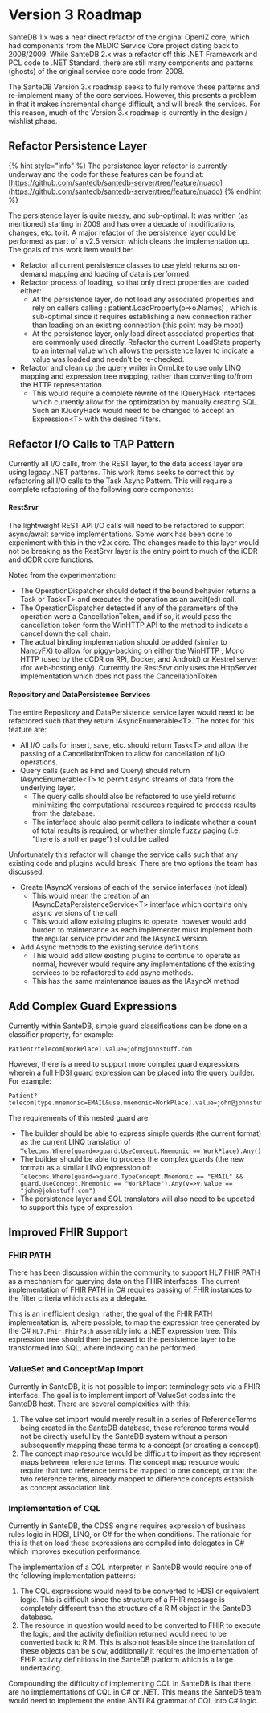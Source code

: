 # Version 3 Roadmap

SanteDB 1.x was a near direct refactor of the original OpenIZ core, which had components from the MEDIC Service Core project dating back to 2008/2009. While SanteDB 2.x was a refactor off this .NET Framework and PCL code to .NET Standard, there are still many components and patterns (ghosts) of the original service core code from 2008.&#x20;

The SanteDB Version 3.x roadmap seeks to fully remove these patterns and re-implement many of the core services. However, this presents a problem in that it makes incremental change difficult, and will break the services. For this reason, much of the Version 3.x roadmap is currently in the design / wishlist phase.

## Refactor Persistence Layer

{% hint style="info" %}
The persistence layer refactor is currently underway and the code for these features can be found at: [https://github.com/santedb/santedb-server/tree/feature/nuado](https://github.com/santedb/santedb-server/tree/feature/nuado)
{% endhint %}

The persistence layer is quite messy, and sub-optimal. It was written (as mentioned) starting in 2009 and has over a decade of modifications, changes, etc. to it. A major refactor of the persistence layer could be performed as part of a v2.5 version which cleans the implementation up. The goals of this work item would be:

* Refactor all current persistence classes to use yield returns so on-demand mapping and loading of data is performed.
* Refactor process of loading, so that only direct properties are loaded either:
  * At the persistence layer, do not load any associated properties and rely on callers calling : patient.LoadProperty(o=>o.Names) , which is sub-optimal since it requires establishing a new connection rather than loading on an existing connection (this point may be moot)
  * At the persistence layer, only load direct associated properties that are commonly used directly. Refactor the current LoadState property to an internal value which allows the persistence layer to indicate a value was loaded and needn't be re-checked.
* Refactor and clean up the query writer in OrmLite to use only LINQ mapping and expression tree mapping, rather than converting to/from the HTTP representation.
  * This would require a complete rewrite of the IQueryHack interfaces which currently allow for the optimization by manually creating SQL. Such an IQueryHack would need to be changed to accept an Expression\<T> with the desired filters.

## Refactor I/O Calls to TAP Pattern

Currently all I/O calls, from the REST layer, to the data access layer are using legacy .NET patterns. This work items seeks to correct this by refactoring all I/O calls to the Task Async Pattern. This will require a complete refactoring of the following core components:

#### RestSrvr

The lightweight REST API I/O calls will need to be refactored to support async/await service implementations. Some work has been done to experiment with this in the v2.x core. The changes made to this layer would not be breaking as the RestSrvr layer is the entry point to much of the iCDR and dCDR core functions.

Notes from the experimentation:

* The OperationDispatcher should detect if the bound behavior returns a Task or Task\<T> and executes the operation as an await(ed) call.
* The OperationDispatcher detected if any of the parameters of the operation were a CancellationToken, and if so, it would pass the cancellation token form the WinHTTP API to the method to indicate a cancel down the call chain.
* The actual binding implementation should be added (similar to NancyFX) to allow for piggy-backing on either the WinHTTP , Mono HTTP  (used by the dCDR on RPi, Docker, and Android) or Kestrel server (for web-hosting only). Currently the RestSrvr only uses the HttpServer implementation which does not pass the CancellationToken

#### Repository and DataPersistence Services

The entire Repository and DataPersistence service layer would need to be refactored such that they return IAsyncEnumerable\<T>. The notes for this feature are:

* All I/O calls for insert, save, etc. should return Task\<T> and allow the passing of a CancellationToken to allow for cancellation of I/O operations.
* Query calls (such as Find and Query) should return IAsyncEnumerable\<T> to permit async streams of data from the underlying layer.
  * The query calls should also be refactored to use yield returns minimizing the computational resources required to process results from the database.
  * The interface should also permit callers to indicate whether a count of total results is required, or whether simple fuzzy paging (i.e. "there is another page") should be called

Unfortunately this refactor will change the service calls such that any existing code and plugins would break. There are two options the team has discussed:

* Create IAsyncX versions of each of the service interfaces (not ideal)
  * This would mean the creation of an IAsyncDataPersistenceService\<T> interface which contains only async versions of the call
  * This would allow existing plugins to operate, however would add burden to maintenance as each implementer must implement both the regular service provider and the IAsyncX version.
* Add Async methods to the existing service definitions
  * This would add allow existing plugins to continue to operate as normal, however would require any implementations of the existing services to be refactored to add async methods.
  * This has the same maintenance issues as the IAsyncX method

## Add Complex Guard Expressions

Currently within SanteDB, simple guard classifications can be done on a classifier property, for example:

```
Patient?telecom[WorkPlace].value=john@johnstuff.com
```

However, there is a need to support more complex guard expressions wherein a full HDSI guard expression can be placed into the query builder. For example:

```
Patient?telecom[type.mnemonic=EMAIL&use.mnemonic=WorkPlace].value=john@johnstuff.com
```

The requirements of this nested guard are:

* The builder should be able to express simple guards (the current format) as the current LINQ translation of `Telecoms.Where(guard=>guard.UseConcept.Mnemonic == WorkPlace).Any()`&#x20;
* The builder should be able to process the complex guards (the new format) as a similar LINQ expression of: `Telecoms.Where(guard=>guard.TypeConcept.Mnemonic == "EMAIL" && guard.UseConcept.Mnemonic == "WorkPlace").Any(v=>v.Value == "john@johnstuff.com")`&#x20;
* The persistence layer and SQL translators will also need to be updated to support this type of expression

## Improved FHIR Support

### FHIR PATH

There has been discussion within the community to support HL7 FHIR PATH as a mechanism for querying data on the FHIR interfaces. The current implementation of FHIR PATH in C# requires passing of FHIR instances to the filter criteria which acts as a delegate.

This is an inefficient design, rather, the goal of the FHIR PATH implementation is, where possible, to map the expression tree generated by the C# `HL7.Fhir.FhirPath` assembly into a .NET expression tree. This expression tree should then be passed to the persistence layer to be transformed into SQL, where indexing can be performed.&#x20;

### ValueSet and ConceptMap Import

Currently in SanteDB, it is not possible to import terminology sets via a FHIR interface. The goal is to implement import of ValueSet codes into the SanteDB host. There are several complexities with this:

1. The value set import would merely result in a series of ReferenceTerms being created in the SanteDB database, these reference terms would not be directly useful by the SanteDB system without a person subsequently mapping these terms to a concept (or creating a concept).
2. The concept map resource would be difficult to import as they represent maps between reference terms. The concept map resource would require that two reference terms be mapped to one concept, or that the two reference terms, already mapped to difference concepts establish as concept association link.

### Implementation of CQL&#x20;

Currently in SanteDB, the CDSS engine requires expression of business rules logic in HDSI, LINQ, or C# for the when conditions. The rationale for this is that on load these expressions are compiled into delegates in C# which improves execution performance.&#x20;

The implementation of a CQL interpreter in SanteDB would require one of the following implementation patterns:

1. The CQL expressions would need to be converted to HDSI or equivalent logic. This is difficult since the structure of a FHIR message is completely different than the structure of a RIM object in the SanteDB database.
2. The resource in question would need to be converted to FHIR to execute the logic, and the activity definition returned would need to be converted back to RIM. This is also not feasible since the translation of these objects can be slow, additionally it requires the implementation of FHIR activity definitions in the SanteDB platform which is a large undertaking.

Compounding the difficulty of implementing CQL in SanteDB is that there are no implementations of CQL in C# or .NET. This means the SanteDB team would need to implement the entire ANTLR4 grammar of CQL into C# logic.&#x20;

